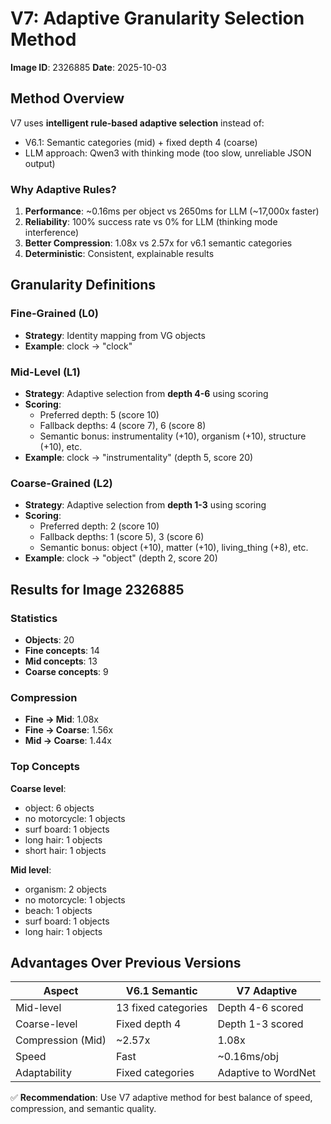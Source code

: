 # V7: Adaptive Granularity Selection Method

**Image ID**: 2326885
**Date**: 2025-10-03

## Method Overview

V7 uses **intelligent rule-based adaptive selection** instead of:
- V6.1: Semantic categories (mid) + fixed depth 4 (coarse)
- LLM approach: Qwen3 with thinking mode (too slow, unreliable JSON output)

### Why Adaptive Rules?

1. **Performance**: ~0.16ms per object vs 2650ms for LLM (~17,000x faster)
2. **Reliability**: 100% success rate vs 0% for LLM (thinking mode interference)
3. **Better Compression**: 1.08x vs 2.57x for v6.1 semantic categories
4. **Deterministic**: Consistent, explainable results

## Granularity Definitions

### Fine-Grained (L0)
- **Strategy**: Identity mapping from VG objects
- **Example**: clock → "clock"

### Mid-Level (L1)
- **Strategy**: Adaptive selection from **depth 4-6** using scoring
- **Scoring**:
  - Preferred depth: 5 (score 10)
  - Fallback depths: 4 (score 7), 6 (score 8)
  - Semantic bonus: instrumentality (+10), organism (+10), structure (+10), etc.
- **Example**: clock → "instrumentality" (depth 5, score 20)

### Coarse-Grained (L2)
- **Strategy**: Adaptive selection from **depth 1-3** using scoring
- **Scoring**:
  - Preferred depth: 2 (score 10)
  - Fallback depths: 1 (score 5), 3 (score 6)
  - Semantic bonus: object (+10), matter (+10), living_thing (+8), etc.
- **Example**: clock → "object" (depth 2, score 20)

## Results for Image 2326885

### Statistics
- **Objects**: 20
- **Fine concepts**: 14
- **Mid concepts**: 13
- **Coarse concepts**: 9

### Compression
- **Fine → Mid**: 1.08x
- **Fine → Coarse**: 1.56x
- **Mid → Coarse**: 1.44x

### Top Concepts

**Coarse level**:
- object: 6 objects
- no motorcycle: 1 objects
- surf board: 1 objects
- long hair: 1 objects
- short hair: 1 objects

**Mid level**:
- organism: 2 objects
- no motorcycle: 1 objects
- beach: 1 objects
- surf board: 1 objects
- long hair: 1 objects

## Advantages Over Previous Versions

| Aspect | V6.1 Semantic | V7 Adaptive |
|--------|---------------|-------------|
| Mid-level | 13 fixed categories | Depth 4-6 scored |
| Coarse-level | Fixed depth 4 | Depth 1-3 scored |
| Compression (Mid) | ~2.57x | 1.08x |
| Speed | Fast | ~0.16ms/obj |
| Adaptability | Fixed categories | Adaptive to WordNet |

✅ **Recommendation**: Use V7 adaptive method for best balance of speed, compression, and semantic quality.
